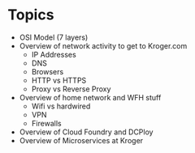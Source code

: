 # Topics

* OSI Model (7 layers)
* Overview of network activity to get to Kroger.com
  * IP Addresses
  * DNS
  * Browsers
  * HTTP vs HTTPS
  * Proxy vs Reverse Proxy
* Overview of home network and WFH stuff
  * Wifi vs hardwired
  * VPN
  * Firewalls
* Overview of Cloud Foundry and DCPloy
* Overview of Microservices at Kroger
